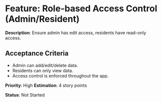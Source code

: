 # Feature: Role-based Access Control (Admin/Resident)

**Description**: Ensure admin has edit access, residents have read-only access.

## Acceptance Criteria
- Admin can add/edit/delete data.
- Residents can only view data.
- Access control is enforced throughout the app.

**Priority**: High
**Estimation**: 4 story points

**Status**: Not Started
